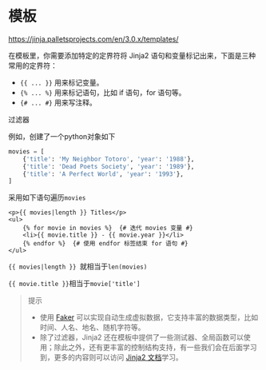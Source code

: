 # 模板

https://jinja.palletsprojects.com/en/3.0.x/templates/

在模板里，你需要添加特定的定界符将 Jinja2 语句和变量标记出来，下面是三种常用的定界符：

- `{{ ... }}` 用来标记变量。
- `{% ... %}` 用来标记语句，比如 if 语句，for 语句等。
- `{# ... #}` 用来写注释。

过滤器

例如，创建了一个python对象如下

```python
movies = [
    {'title': 'My Neighbor Totoro', 'year': '1988'},
    {'title': 'Dead Poets Society', 'year': '1989'},
    {'title': 'A Perfect World', 'year': '1993'},
]
```

采用如下语句遍历`movies`

```jinja2
<p>{{ movies|length }} Titles</p>
<ul>
    {% for movie in movies %}  {# 迭代 movies 变量 #}
    <li>{{ movie.title }} - {{ movie.year }}</li> 
    {% endfor %}  {# 使用 endfor 标签结束 for 语句 #}
</ul>
```

`{{ movies|length }} `就相当于`len(movies)`

`{{ movie.title }}`相当于`movie['title']`

> 提示
>
> * 使用 [Faker](https://github.com/joke2k/faker) 可以实现自动生成虚拟数据，它支持丰富的数据类型，比如时间、人名、地名、随机字符等。
> * 除了过滤器，Jinja2 还在模板中提供了一些测试器、全局函数可以使用；除此之外，还有更丰富的控制结构支持，有一些我们会在后面学习到，更多的内容则可以访问 [Jinja2 文档](http://jinja.pocoo.org/docs/2.10/templates/)学习。

